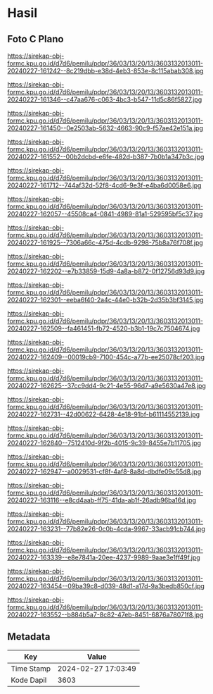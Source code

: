 # Hasil

## Foto C Plano

https://sirekap-obj-formc.kpu.go.id/d7d6/pemilu/pdpr/36/03/13/20/13/3603132013011-20240227-161242--8c219dbb-e38d-4eb3-853e-8c115abab308.jpg

https://sirekap-obj-formc.kpu.go.id/d7d6/pemilu/pdpr/36/03/13/20/13/3603132013011-20240227-161346--c47aa676-c063-4bc3-b547-11d5c86f5827.jpg

https://sirekap-obj-formc.kpu.go.id/d7d6/pemilu/pdpr/36/03/13/20/13/3603132013011-20240227-161450--0e2503ab-5632-4663-90c9-f57ae42e151a.jpg

https://sirekap-obj-formc.kpu.go.id/d7d6/pemilu/pdpr/36/03/13/20/13/3603132013011-20240227-161552--00b2dcbd-e6fe-482d-b387-7b0b1a347b3c.jpg

https://sirekap-obj-formc.kpu.go.id/d7d6/pemilu/pdpr/36/03/13/20/13/3603132013011-20240227-161712--744af32d-52f8-4cd6-9e3f-e4ba6d0058e6.jpg

https://sirekap-obj-formc.kpu.go.id/d7d6/pemilu/pdpr/36/03/13/20/13/3603132013011-20240227-162057--45508ca4-0841-4989-81a1-529595bf5c37.jpg

https://sirekap-obj-formc.kpu.go.id/d7d6/pemilu/pdpr/36/03/13/20/13/3603132013011-20240227-161925--7306a66c-475d-4cdb-9298-75b8a76f708f.jpg

https://sirekap-obj-formc.kpu.go.id/d7d6/pemilu/pdpr/36/03/13/20/13/3603132013011-20240227-162202--e7b33859-15d9-4a8a-b872-0f12756d93d9.jpg

https://sirekap-obj-formc.kpu.go.id/d7d6/pemilu/pdpr/36/03/13/20/13/3603132013011-20240227-162301--eeba6f40-2a4c-44e0-b32b-2d35b3bf3145.jpg

https://sirekap-obj-formc.kpu.go.id/d7d6/pemilu/pdpr/36/03/13/20/13/3603132013011-20240227-162509--fa461451-fb72-4520-b3b1-19c7c7504674.jpg

https://sirekap-obj-formc.kpu.go.id/d7d6/pemilu/pdpr/36/03/13/20/13/3603132013011-20240227-162409--00019cb9-7100-454c-a77b-ee25078cf203.jpg

https://sirekap-obj-formc.kpu.go.id/d7d6/pemilu/pdpr/36/03/13/20/13/3603132013011-20240227-162625--37cc9dd4-9c21-4e55-96d7-a9e5630a47e8.jpg

https://sirekap-obj-formc.kpu.go.id/d7d6/pemilu/pdpr/36/03/13/20/13/3603132013011-20240227-162731--42d00622-6428-4e18-91bf-b61114552139.jpg

https://sirekap-obj-formc.kpu.go.id/d7d6/pemilu/pdpr/36/03/13/20/13/3603132013011-20240227-162840--7512410d-9f2b-4015-9c39-8455e7b11705.jpg

https://sirekap-obj-formc.kpu.go.id/d7d6/pemilu/pdpr/36/03/13/20/13/3603132013011-20240227-162947--a0029531-cf8f-4af8-8a8d-dbdfe09c55d8.jpg

https://sirekap-obj-formc.kpu.go.id/d7d6/pemilu/pdpr/36/03/13/20/13/3603132013011-20240227-163116--e8cd4aab-ff75-41da-ab1f-26adb96ba16d.jpg

https://sirekap-obj-formc.kpu.go.id/d7d6/pemilu/pdpr/36/03/13/20/13/3603132013011-20240227-163231--77b82e26-0c0b-4cda-9967-33acb91cb744.jpg

https://sirekap-obj-formc.kpu.go.id/d7d6/pemilu/pdpr/36/03/13/20/13/3603132013011-20240227-163339--e8e7841a-20ee-4237-9989-9aae3e1ff49f.jpg

https://sirekap-obj-formc.kpu.go.id/d7d6/pemilu/pdpr/36/03/13/20/13/3603132013011-20240227-163454--09ba39c8-d039-48d1-a17d-9a3bedb850cf.jpg

https://sirekap-obj-formc.kpu.go.id/d7d6/pemilu/pdpr/36/03/13/20/13/3603132013011-20240227-163552--b884b5a7-8c82-47eb-8451-6876a78071f8.jpg


## Metadata

| Key        | Value               |
| ---------- | ------------------- |
| Time Stamp | 2024-02-27 17:03:49 |
| Kode Dapil | 3603                |



